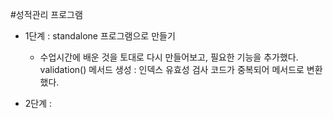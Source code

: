 #성적관리 프로그램
  - 1단계 : standalone 프로그램으로 만들기  
    - 수업시간에 배운 것을 토대로 다시 만들어보고, 필요한 기능을 추가했다.  
        validation() 메서드 생성 : 인덱스 유효성 검사 코드가 중복되어 메서드로 변환했다.  

  - 2단계 :
